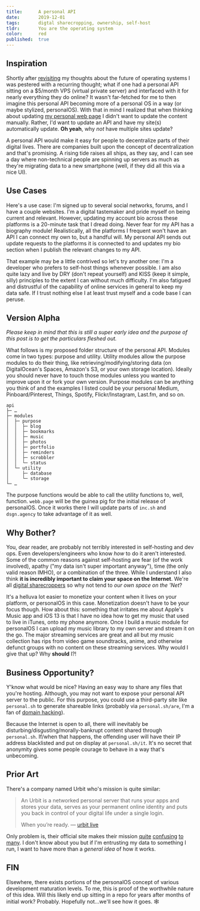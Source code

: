 ```yaml
---
title:      A personal API
date:       2019-12-01
tags:       digtal sharecropping, ownership, self-host
tldr:       You are the operating system
color:      red
published:  true
---
```


## Inspiration

Shortly after [revisiting](/2019/future-of-the-operating-system-revisited-i "The Future of the Operating System: Revisited, Part 1") my thoughts about the future of operating systems I was pestered with a recurring thought; what if one had a personal API sitting on a $5/month VPS (virtual private server) and interfaced with it for nearly everything they do online? It wasn't far-fetched for me to then imagine this personal API becoming more of a personal OS in a way (or maybe stylized, personalOS). With that in mind I realized that when thinking about updating [my personal web page](https://webb.page "My web page is Webb.Page! Hehehe") I didn't want to update the content manually. Rather, I'd want to update an API and have my site(s) automatically update. **Oh yeah**, why _not_ have multiple sites update?

A personal API would make it easy for people to decentralize parts of their digital lives. There are companies built upon the concept of decentralization and that's promising. A rising tide raises all ships, as they say, and I can see a day where non-technical people are spinning up servers as much as they're migrating data to a new smartphone (well, if they did all this via a nice UI).

## Use Cases

Here's a use case: I'm signed up to several social networks, forums, and I have a couple websites. I'm a digital tastemaker and pride myself on being current and relevant. However, updating my account bio across these platforms is a 20-minute task that I dread doing. Never fear for my API has a biography module! Realistically, all the platforms I frequent won't have an API I can connect my own to, but a handful will. My personal API sends out update requests to the platforms it is connected to and updates my bio section when I publish the relevant changes to my API.

That example may be a little contrived so let's try another one: I'm a developer who prefers to self-host things whenever possible. I am also quite lazy and live by DRY (don't repeat yourself) and KISS (keep it simple, silly) principles to the extent I can without much difficulty. I'm also fatigued and distrustful of the capability of online services in general to keep my data safe. If I trust nothing else I at least trust myself and a code base I can peruse.

## Version Alpha

_Please keep in mind that this is still a super early idea and the purpose of this post is to get the particulars fleshed out._

What follows is my proposed folder structure of the personal API. Modules come in two types: purpose and utility. Utility modules allow the purpose modules to do their thing, like retrieving/modifying/storing data (on DigitalOcean's Spaces, Amazon's S3, or your own storage location). Ideally you should never have to touch those modules unless you wanted to improve upon it or fork your own version. Purpose modules can be anything you think of and the examples I listed could be your personal Medium, Pinboard/Pinterest, Things, Spotify, Flickr/Instagram, Last.fm, and so on.

```text
api
├─ …
├─ modules
│  ├─ purpose
│  │  ├─ blog
│  │  ├─ bookmarks
│  │  ├─ music
│  │  ├─ photos
│  │  ├─ portfolio
│  │  ├─ reminders
│  │  ├─ scrobbler
│  │  └─ status
│  └─ utility
│     ├─ database
│     └─ storage
└─ …
```

The purpose functions would be able to call the utility functions to, well, function. `webb.page` will be the guinea pig for the initial release of personalOS. Once it works there I will update parts of `inc.sh` and `dsgn.agency` to take advantage of it as well.

## Why Bother?

You, dear reader, are probably not terribly interested in self-hosting and dev ops. Even developers/engineers who know _how_ to do it aren't interested. Some of the common reasons against self-hosting are fear (of the work involved), apathy ("my data isn't super important anyway"), time (the only valid reason IMHO), or a combination of the three. While I understand I also think **it is incredibly important to claim your space on the Internet**. We're all [digital sharecroppers](https://info.ideagrove.com/knowledgebase/digital-marketing/what-is-digital-sharecropping-and-why-is-it-a-bad-thing "What is 'digital sharecropping' and why is it a bad thing?") so why not tend to _our own space on the 'Net_?

It's a helluva lot easier to monetize your content when it lives on your platform, or personalOS in this case. Monetization doesn't have to be your focus though. How about this: something that irritates me about Apple's Music app and iOS 13 is that I have no idea how to get my music that used to live in iTunes, onto my phone anymore. Once I build a music module for personalOS I can upload my music library to my own server and stream it on the go. The major streaming services are great and all but my music collection has rips from video game soundtracks, anime, and otherwise defunct groups with no content on these streaming services. Why would I give that up? Why **should** I?!

## Business Opportunity?

Y'know what would be nice? Having an easy way to share any files that you're hosting. Although, you may not want to expose your personal API server to the public. For this purpose, you could use a third-party site like `personal.sh` to generate shareable links (probably via `personal.sh/are`, I'm a fan of [domain hacking](https://en.wikipedia.org/wiki/Domain_hack "Explanation of 'Domain hack' on Wikipedia")).

Because the Internet is open to all, there will inevitably be disturbing/disgusting/morally-bankrupt content shared through `personal.sh`. If/when that happens, the offending user will have their IP address blacklisted and put on display at `personal.sh/it`. It's no secret that anonymity gives some people courage to behave in a way that's unbecoming.

## Prior Art

There's a company named Urbit who's mission is quite similar:

> An Urbit is a networked personal server that runs your apps and stores your data, serves as your permanent online identity and puts you back in control of your digital life under a single login.
>
> When you’re ready.
> — [urbit live](https://twitter.com/urbitlive/status/1192262246384230400 "'urbit live' account on Twitter")

Only problem is, their official site makes their mission [quite](https://news.ycombinator.com/item?id=21672481) [confusing](https://news.ycombinator.com/item?id=18908051) [to many](https://news.ycombinator.com/item?id=6438320). I don't know about you but if I'm entrusting my data to something I run, I want to have more than a *general idea* of how it works.

## FIN

Elsewhere, there exists portions of the personalOS concept of various development maturation levels. To me, this is proof of the worthwhile nature of this idea. Will this likely end up sitting in a repo for years after months of initial work? Probably. Hopefully not...we'll see how it goes. 🕸
